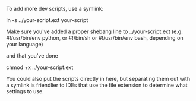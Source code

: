 
To add more dev scripts, use a symlink:

ln -s ../your-script.ext your-script

Make sure you've added a proper shebang line to ../your-script.ext
(e.g. #!/usr/bin/env python, or #!/bin/sh or #!/usr/bin/env bash, depending on your language)

and that you've done

chmod +x ../your-script.ext

You could also put the scripts directly in here, but separating them out with a symlink is friendlier
to IDEs that use the file extension to determine what settings to use.

